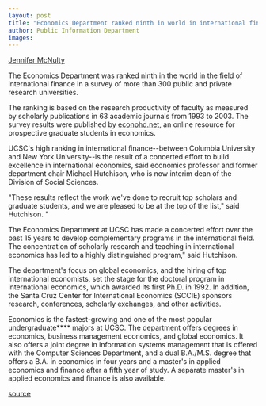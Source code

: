 ```yaml
---
layout: post
title: "Economics Department ranked ninth in world in international finance"
author: Public Information Department
images:
---
```


  
[Jennifer McNulty][1]

The Economics Department was ranked ninth in the world in the field of international finance in a survey of more than 300 public and private research universities.

The ranking is based on the research productivity of faculty as measured by scholarly publications in 63 academic journals from 1993 to 2003. The survey results were published by [econphd.net][2], an online resource for prospective graduate students in economics.

UCSC's high ranking in international finance--between Columbia University and New York University--is the result of a concerted effort to build excellence in international economics, said economics professor and former department chair Michael Hutchison, who is now interim dean of the Division of Social Sciences.

"These results reflect the work we've done to recruit top scholars and graduate students, and we are pleased to be at the top of the list," said Hutchison. "

The Economics Department at UCSC has made a concerted effort over the past 15 years to develop complementary programs in the international field. The concentration of scholarly research and teaching in international economics has led to a highly distinguished program," said Hutchison.

The department's focus on global economics, and the hiring of top international economists, set the stage for the doctoral program in international economics, which awarded its first Ph.D. in 1992. In addition, the Santa Cruz Center for International Economics (SCCIE) sponsors research, conferences, scholarly exchanges, and other activities.

Economics is the fastest-growing and one of the most popular undergraduate**** majors at UCSC. The department offers degrees in economics, business management economics, and global economics. It also offers a joint degree in information systems management that is offered with the Computer Sciences Department, and a dual B.A./M.S. degree that offers a B.A. in economics in four years and a master's in applied economics and finance after a fifth year of study. A separate master's in applied economics and finance is also available.

[1]: mailto:jmcnulty@ucsc.edu
[2]: http://www.econphd.net

[source](http://www1.ucsc.edu/currents/05-06/09-26/economics.asp "Permalink to economics")
